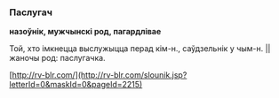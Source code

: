 ### Паслугач
**назоўнік, мужчынскі род, пагардлівае**

Той, хто імкнецца выслужыцца перад кім-н., саўдзельнік у чым-н. || жаночы род: паслугачка.

<a rel="author">[http://rv-blr.com/](http://rv-blr.com/slounik.jsp?letterId=0&maskId=0&pageId=2215)</a>
